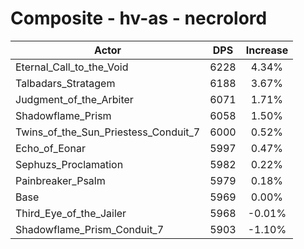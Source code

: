 # Composite - hv-as - necrolord
| Actor | DPS | Increase |
|---|:---:|:---:|
|Eternal_Call_to_the_Void|6228|4.34%|
|Talbadars_Stratagem|6188|3.67%|
|Judgment_of_the_Arbiter|6071|1.71%|
|Shadowflame_Prism|6058|1.50%|
|Twins_of_the_Sun_Priestess_Conduit_7|6000|0.52%|
|Echo_of_Eonar|5997|0.47%|
|Sephuzs_Proclamation|5982|0.22%|
|Painbreaker_Psalm|5979|0.18%|
|Base|5969|0.00%|
|Third_Eye_of_the_Jailer|5968|-0.01%|
|Shadowflame_Prism_Conduit_7|5903|-1.10%|
